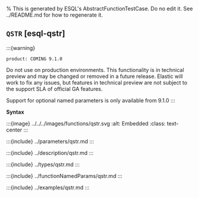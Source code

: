 % This is generated by ESQL's AbstractFunctionTestCase. Do no edit it. See ../README.md for how to regenerate it.

## `QSTR` [esql-qstr]
:::{warning}
```{applies_to}
product: COMING 9.1.0
```

Do not use on production environments. This functionality is in technical preview and
may be changed or removed in a future release. Elastic will work to fix any issues, but features in technical preview
are not subject to the support SLA of official GA features.

Support for optional named parameters is only available from 9.1.0
:::

**Syntax**

:::{image} ../../../images/functions/qstr.svg
:alt: Embedded
:class: text-center
:::


:::{include} ../parameters/qstr.md
:::

:::{include} ../description/qstr.md
:::

:::{include} ../types/qstr.md
:::

:::{include} ../functionNamedParams/qstr.md
:::

:::{include} ../examples/qstr.md
:::
